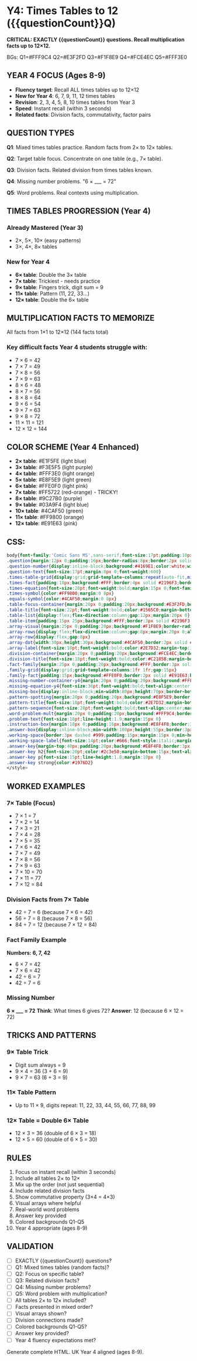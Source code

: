# Y4: Times Tables to 12 ({{questionCount}}Q)

**CRITICAL: EXACTLY {{questionCount}} questions. Recall multiplication facts up to 12×12.**

BGs: Q1=#FFF9C4 Q2=#E3F2FD Q3=#F1F8E9 Q4=#FCE4EC Q5=#FFF3E0

## YEAR 4 FOCUS (Ages 8-9)
- **Fluency target**: Recall ALL times tables up to 12×12
- **New for Year 4**: 6, 7, 9, 11, 12 times tables
- **Revision**: 2, 3, 4, 5, 8, 10 times tables from Year 3
- **Speed**: Instant recall (within 3 seconds)
- **Related facts**: Division facts, commutativity, factor pairs

## QUESTION TYPES

**Q1**: Mixed times tables practice. Random facts from 2× to 12× tables.

**Q2**: Target table focus. Concentrate on one table (e.g., 7× table).

**Q3**: Division facts. Related division from times tables known.

**Q4**: Missing number problems. "6 × ___ = 72"

**Q5**: Word problems. Real contexts using multiplication.

## TIMES TABLES PROGRESSION (Year 4)

### Already Mastered (Year 3)
- 2×, 5×, 10× (easy patterns)
- 3×, 4×, 8× tables

### New for Year 4
- **6× table**: Double the 3× table
- **7× table**: Trickiest - needs practice
- **9× table**: Fingers trick, digit sum = 9
- **11× table**: Pattern (11, 22, 33...)
- **12× table**: Double the 6× table

## MULTIPLICATION FACTS TO MEMORIZE

All facts from 1×1 to 12×12 (144 facts total)

### Key difficult facts Year 4 students struggle with:
- 7 × 6 = 42
- 7 × 7 = 49
- 7 × 8 = 56
- 7 × 9 = 63
- 8 × 6 = 48
- 8 × 7 = 56
- 8 × 8 = 64
- 9 × 6 = 54
- 9 × 7 = 63
- 9 × 8 = 72
- 11 × 11 = 121
- 12 × 12 = 144

## COLOR SCHEME (Year 4 Enhanced)
- **2× table**: #E1F5FE (light blue)
- **3× table**: #F3E5F5 (light purple)
- **4× table**: #FFF3E0 (light orange)
- **5× table**: #E8F5E9 (light green)
- **6× table**: #FFE0F0 (light pink)
- **7× table**: #FF5722 (red-orange) - TRICKY!
- **8× table**: #9C27B0 (purple)
- **9× table**: #03A9F4 (light blue)
- **10× table**: #4CAF50 (green)
- **11× table**: #FF9800 (orange)
- **12× table**: #E91E63 (pink)

## CSS:
```css
body{font-family:'Comic Sans MS',sans-serif;font-size:17pt;padding:10px;line-height:1.6}
.question{margin:12px 0;padding:16px;border-radius:8px;border:2px solid #ddd}
.question-number{display:inline-block;background:#4169E1;color:white;width:34px;height:34px;line-height:34px;text-align:center;border-radius:50%;margin-right:8px;font-weight:bold;font-size:16pt}
.question-text{font-size:17pt;margin:8px 0;font-weight:600}
.times-table-grid{display:grid;grid-template-columns:repeat(auto-fit,minmax(200px,1fr));gap:18px;margin:25px 0}
.times-fact{padding:18px;background:#FFF;border:4px solid #2196F3;border-radius:8px;text-align:center}
.times-equation{font-size:28pt;font-weight:bold;margin:15px 0;font-family:'Courier New',monospace}
.times-symbol{color:#FF9800;margin:0 8px}
.equals-symbol{color:#4CAF50;margin:0 8px}
.table-focus-container{margin:20px 0;padding:20px;background:#E3F2FD;border:3px solid #2196F3;border-radius:8px}
.table-title{font-size:22pt;font-weight:bold;color:#1565C0;margin-bottom:20px;text-align:center}
.table-list{display:flex;flex-direction:column;gap:12px;margin:20px 0}
.table-item{padding:15px 25px;background:#FFF;border:3px solid #2196F3;border-radius:6px;font-size:24pt;font-weight:bold;text-align:center;font-family:'Courier New',monospace}
.array-visual{margin:25px 0;padding:20px;background:#F1F8E9;border-radius:8px}
.array-rows{display:flex;flex-direction:column;gap:8px;margin:20px 0;align-items:center}
.array-row{display:flex;gap:8px}
.array-dot{width:30px;height:30px;background:#4CAF50;border:2px solid #2E7D32;border-radius:50%}
.array-label{font-size:18pt;font-weight:bold;color:#2E7D32;margin-top:15px;text-align:center}
.division-container{margin:20px 0;padding:20px;background:#FCE4EC;border:3px solid #E91E63;border-radius:8px}
.division-title{font-size:18pt;font-weight:bold;color:#C2185B;margin-bottom:20px;text-align:center}
.fact-family{margin:25px 0;padding:20px;background:#FFF;border:3px solid #E91E63;border-radius:8px}
.family-grid{display:grid;grid-template-columns:1fr 1fr;gap:15px}
.family-fact{padding:15px;background:#FFE0F0;border:2px solid #E91E63;border-radius:6px;font-size:22pt;font-weight:bold;text-align:center;font-family:'Courier New',monospace}
.missing-number-container-y4{margin:20px 0;padding:20px;background:#FFF3E0;border:3px solid #FF9800;border-radius:8px}
.missing-equation-y4{font-size:36pt;font-weight:bold;text-align:center;margin:25px 0;font-family:'Courier New',monospace}
.missing-box{display:inline-block;min-width:80px;height:70px;border-bottom:6px solid #FF9800;background:#FFF;vertical-align:baseline;margin:0 12px;text-align:center;line-height:70px}
.pattern-spotting{margin:20px 0;padding:20px;background:#E8F5E9;border:3px solid #4CAF50;border-radius:8px}
.pattern-title{font-size:18pt;font-weight:bold;color:#2E7D32;margin-bottom:18px;text-align:center}
.pattern-sequence{font-size:28pt;font-weight:bold;text-align:center;margin:20px 0;font-family:'Courier New',monospace;color:#2E7D32}
.word-problem-mult{margin:20px 0;padding:20px;background:#FFF9C4;border:3px dashed #FF9800;border-radius:8px}
.problem-text{font-size:18pt;line-height:1.9;margin:15px 0}
.instruction-box{margin:18px 0;padding:16px;background:#E8F4F8;border:3px dashed #2196F3;border-radius:8px;font-size:17pt;font-weight:600;color:#1565C0}
.answer-box{display:inline-block;min-width:100px;height:55px;border:3px solid #333;border-radius:8px;background:#FFF;vertical-align:middle;margin:0 10px;font-size:24pt;line-height:55px;text-align:center}
.working-space{border:3px dashed #999;padding:15px;margin:15px 0;min-height:90px;background:#FAFAFA;border-radius:8px}
.working-space-label{font-size:14pt;color:#666;font-style:italic;margin-bottom:10px}
.answer-key{margin-top:40px;padding:20px;background:#E8F4F8;border:3px solid #4169E1;border-radius:8px;page-break-before:always}
.answer-key h2{font-size:20pt;color:#2c3e50;margin-bottom:15px;text-align:center;font-weight:bold}
.answer-key p{font-size:15pt;line-height:1.8;margin:10px 0}
.answer-key strong{color:#1976D2}
</style>
```

## WORKED EXAMPLES

### 7× Table (Focus)
- 7 × 1 = 7
- 7 × 2 = 14
- 7 × 3 = 21
- 7 × 4 = 28
- 7 × 5 = 35
- 7 × 6 = 42
- 7 × 7 = 49
- 7 × 8 = 56
- 7 × 9 = 63
- 7 × 10 = 70
- 7 × 11 = 77
- 7 × 12 = 84

### Division Facts from 7× Table
- 42 ÷ 7 = 6 (because 7 × 6 = 42)
- 56 ÷ 7 = 8 (because 7 × 8 = 56)
- 84 ÷ 7 = 12 (because 7 × 12 = 84)

### Fact Family Example
**Numbers: 6, 7, 42**
- 6 × 7 = 42
- 7 × 6 = 42
- 42 ÷ 6 = 7
- 42 ÷ 7 = 6

### Missing Number
**6 × ___ = 72**
**Think**: What times 6 gives 72?
**Answer**: 12 (because 6 × 12 = 72)

## TRICKS AND PATTERNS

### 9× Table Trick
- Digit sum always = 9
- 9 × 4 = 36 (3 + 6 = 9)
- 9 × 7 = 63 (6 + 3 = 9)

### 11× Table Pattern
- Up to 11 × 9, digits repeat: 11, 22, 33, 44, 55, 66, 77, 88, 99

### 12× Table = Double 6× Table
- 12 × 3 = 36 (double of 6 × 3 = 18)
- 12 × 5 = 60 (double of 6 × 5 = 30)

## RULES

1. Focus on instant recall (within 3 seconds)
2. Include all tables 2× to 12×
3. Mix up the order (not just sequential)
4. Include related division facts
5. Show commutative property (3×4 = 4×3)
6. Visual arrays where helpful
7. Real-world word problems
8. Answer key provided
9. Colored backgrounds Q1-Q5
10. Year 4 appropriate (ages 8-9)

## VALIDATION

- [ ] EXACTLY {{questionCount}} questions?
- [ ] Q1: Mixed times tables (random facts)?
- [ ] Q2: Focus on specific table?
- [ ] Q3: Related division facts?
- [ ] Q4: Missing number problems?
- [ ] Q5: Word problem with multiplication?
- [ ] All tables 2× to 12× included?
- [ ] Facts presented in mixed order?
- [ ] Visual arrays shown?
- [ ] Division connections made?
- [ ] Colored backgrounds Q1-Q5?
- [ ] Answer key provided?
- [ ] Year 4 fluency expectations met?

Generate complete HTML. UK Year 4 aligned (ages 8-9).

